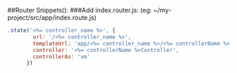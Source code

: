 ##Router Snippets():
###Add index.router.js: (eg: ~/my-project/src/app/index.route.js)
```javascript
.state('<%= controller_name %>', {
        url: '/<%= controller_name %>',
        templateUrl: 'app/<%= controller_name %>/<%= controllerName %>.html',
        controller: '<%= controllerName %>Controller',
        controllerAs: 'vm'
      })
```
